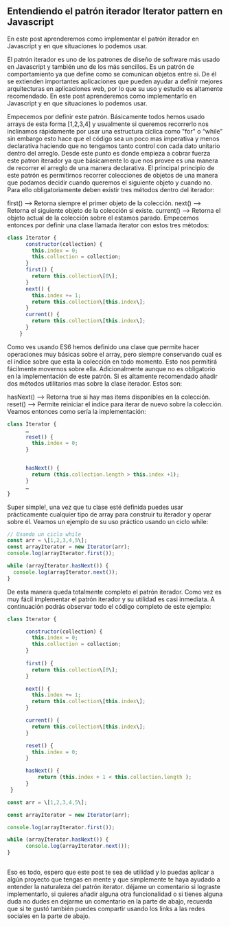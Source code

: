 ## Entendiendo el patrón iterador Iterator pattern en Javascript

En este post aprenderemos como implementar el patrón iterador en Javascript y en que situaciones lo podemos usar.

El patrón iterador es uno de los patrones de diseño de software más usado en Javascript y también uno de los más sencillos. Es un patrón de comportamiento ya que define como se comunican objetos entre si. De él se extienden importantes aplicaciones que pueden ayudar a definir mejores arquitecturas en aplicaciones web, por lo que su uso y estudio es altamente recomendado. En este post aprenderemos como implementarlo en Javascript y en que situaciones lo podemos usar.

Empecemos por definir este patrón. Básicamente todos hemos usado arrays de esta forma [1,2,3,4] y usualmente si queremos recorrerlo nos inclinamos rápidamente por usar una estructura cíclica como "for" o “while” sin embargo esto hace que el código sea un poco mas imperativa y menos declarativa haciendo que no tengamos tanto control con cada dato unitario dentro del arreglo. Desde este punto es donde empieza a cobrar fuerza este patron iterador ya que básicamente lo que nos provee es una manera de recorrer el arreglo de una manera declarativa. El principal principio de este patrón es permitirnos recorrer colecciones de objetos de una manera que podamos decidir cuando queremos el siguiente objeto y cuando no. Para ello obligatoriamente deben existir tres métodos dentro del iterador:

first() --> Retorna siempre el primer objeto de la colección.
next() --> Retorna el siguiente objeto de la colección si existe.
current() --> Retorna el objeto actual de la colección sobre el estamos parado.
Empecemos entonces por definir una clase llamada iterator con estos tres métodos:

```javascript
class Iterator {
      constructor(collection) {
        this.index = 0;
        this.collection = collection;
      }
      first() {
        return this.collection\[0\];
      }
      next() {
        this.index += 1;
        return this.collection\[this.index\];
      }
      current() {
        return this.collection\[this.index\];
      }
    }
````

Como ves usando ES6 hemos definido una clase que permite hacer operaciones muy básicas sobre el array, pero siempre conservando cual es el índice sobre que esta la colección en todo momento. Esto nos permitirá fácilmente movernos sobre ella. Adicionalmente aunque no es obligatorio en la implementación de este patrón. Si es altamente recomendado añadir dos métodos utilitarios mas sobre la clase iterador. Estos son:

hasNext() —> Retorna true si hay mas items disponibles en la colección.
reset() —> Permite reiniciar el indice para iterar de nuevo sobre la colección.
Veamos entonces como sería la implementación:

```javascript
class Iterator {
      …
      reset() {
        this.index = 0;
      }


      hasNext() {
        return (this.collection.length > this.index +1);
      }
      …
}
````  

Super simple!, una vez que tu clase esté definida puedes usar prácticamente cualquier tipo de array para construir tu iterador y operar sobre él. Veamos un ejemplo de su uso práctico usando un ciclo while:

````javascript
// Usando un ciclo while
const arr = \[1,2,3,4,5\];
const arrayIterator = new Iterator(arr);
console.log(arrayIterator.first());

while (arrayIterator.hasNext()) {
  console.log(arrayIterator.next());
}

````

De esta manera queda totalmente completo el patrón iterador. Como vez es muy fácil implementar el patrón iterador y su utilidad es casi inmediata. A continuación podrás observar todo el código completo de este ejemplo:

````javascript
class Iterator {

      constructor(collection) {
        this.index = 0;
        this.collection = collection;
      }
      
      first() {
        return this.collection\[0\];
      }

      next() {
        this.index += 1;
        return this.collection\[this.index\];
      }

      current() {
        return this.collection\[this.index\];
      }

      reset() {
        this.index = 0;
      }

      hasNext() {
          return (this.index + 1 < this.collection.length );
      }
 }

const arr = \[1,2,3,4,5\];

const arrayIterator = new Iterator(arr);

console.log(arrayIterator.first());

while (arrayIterator.hasNext()) {
      console.log(arrayIterator.next());
}
    
````

Eso es todo, espero que este post te sea de utilidad y lo puedas aplicar a algún proyecto que tengas en mente y que simplemente te haya ayudado a entender la naturaleza del patrón iterator. déjame un comentario si lograste implementarlo, si quieres añadir alguna otra funcionalidad o si tienes alguna duda no dudes en dejarme un comentario en la parte de abajo, recuerda que si te gustó también puedes compartir usando los links a las redes sociales en la parte de abajo.
